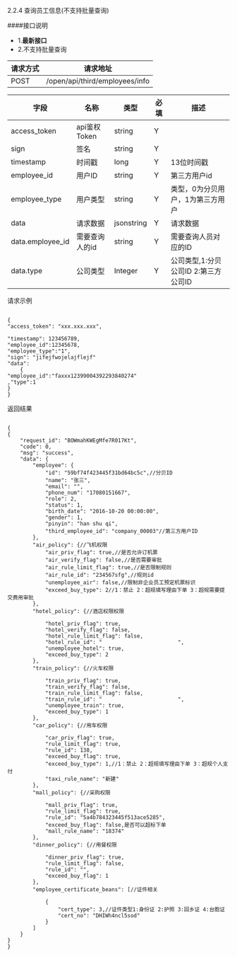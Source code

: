 2.2.4 查询员工信息(不支持批量查询)

####接口说明
- 1.**最新接口**
- 2.不支持批量查询

请求方式|请求地址
----|---
POST|/open/api/third/employees/info


字段|名称|类型|必填|描述
-----|-----|----|----|----
access_token|api鉴权Token|string|Y|
sign|签名|string|Y|
timestamp|时间戳 |long|Y|13位时间戳
employee\_id| 用户ID|string|Y|第三方用户id
employee\_type| 用户类型|string|Y|类型，0为分贝用户，1为第三方用户
data |请求数据| jsonstring|Y|请求数据
data.employee\_id|需要查询人的id | string |Y|需要查询人员对应的ID
data.type|公司类型 | Integer |Y|公司类型,1:分贝公司ID 2:第三方公司ID





请求示例```
{
"access_token": "xxx.xxx.xxx",	
"timestamp": 123456789,
"employee_id":12345678,
"employee_type":"1",
"sign": "jifejfwojelajflejf"
"data":	{
"employee_id":"faxxx12399004392293840274","type":1	
}}

```

返回结果```
{
{
    "request_id": "BOWmahKWEgMfe7R017Kt",
    "code": 0,
    "msg": "success",
    "data": {
        "employee": {
            "id": "59bf74f423445f31bd64bc5c",//分贝ID
            "name": "张三",
            "email": "",
            "phone_num": "17080151667",
            "role": 2,
            "status": 1,
            "birth_date": "2016-10-20 00:00:00",
            "gender": 1,
            "pinyin": "han shu qi",
            "third_employee_id": "company_00003"//第三方用户ID
        },
        "air_policy": {//飞机权限
            "air_priv_flag": true,//是否允许订机票
            "air_verify_flag": false,//是否需要审批
            "air_rule_limit_flag": true,//是否限制规则
            "air_rule_id": "234567sfg",//规则id
            "unemployee_air": false,//限制非企业员工预定机票标识
            "exceed_buy_type": 2//1：禁止 2：超规填写理由下单 3：超规需要提交费用审批
        },
        "hotel_policy": {//酒店权限权限

            "hotel_priv_flag": true,
            "hotel_verify_flag": false,
            "hotel_rule_limit_flag": false,
            "hotel_rule_id": "                        ",
            "unemployee_hotel": true,
            "exceed_buy_type": 2
        },
        "train_policy": {//火车权限

            "train_priv_flag": true,
            "train_verify_flag": false,
            "train_rule_limit_flag": false,
            "train_rule_id": "                        ",
            "unemployee_train": true,
            "exceed_buy_type": 1
        },
        "car_policy": {//用车权限

            "car_priv_flag": true,
            "rule_limit_flag": true,
            "rule_id": 138,
            "exceed_buy_flag": true,
            "exceed_buy_type": 1,//1：禁止 2：超规填写理由下单 3：超规个人支付
            "taxi_rule_name": "新建"
        },
        "mall_policy": {//采购权限

            "mall_priv_flag": true,
            "rule_limit_flag": true,
            "rule_id": "5a4b784323445f513ace5285",
            "exceed_buy_flag": false,是否可以超标下单
            "mall_rule_name": "18374"
        },
        "dinner_policy": {//用餐权限

            "dinner_priv_flag": true,
            "rule_limit_flag": false,
            "rule_id": "",
            "exceed_buy_flag": 1
        },
        "employee_certificate_beans": [//证件相关

            {
                "cert_type": 3,//证件类型1:身份证 2:护照 3:回乡证 4:台胞证
                "cert_no": "DHIWh4ncl5sod"
            }
        ]
    }
}
}
```
